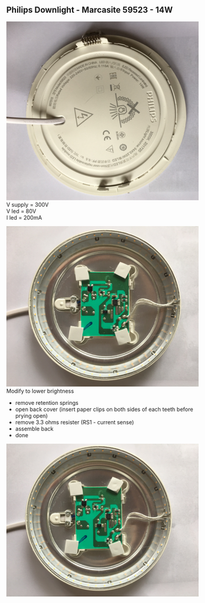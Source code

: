 Philips Downlight - Marcasite 59523 - 14W
---
![back](https://github.com/rern/tips/blob/master/LED_downlight_brightness_mod/back.jpg)
V supply = 300V  
V led = 80V  
I led = 200mA  

![circuit](https://github.com/rern/tips/blob/master/LED_downlight_brightness_mod/board.jpg)
Modify to lower brightness
- remove retention springs
- open back cover (insert paper clips on both sides of each teeth before prying open)
- remove 3.3 ohms resister (RS1 - current sense)
- assemble back
- done

![removed](https://github.com/rern/tips/blob/master/LED_downlight_brightness_mod/removed.jpg)
